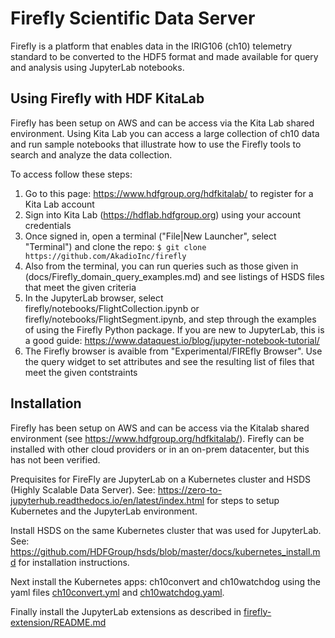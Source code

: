 Firefly Scientific Data Server
==============================

Firefly is a platform that enables data in the IRIG106 (ch10) telemetry standard to be converted to the HDF5 format and made available for query and analysis using JupyterLab notebooks.

Using Firefly with HDF KitaLab
------------------------------

Firefly has been setup on AWS and can be access via the Kita Lab shared environment. Using Kita Lab you can access a large collection of ch10 data and run sample notebooks that illustrate how to use the Firefly tools to search and analyze the data collection.

To access follow these steps:

1. Go to this page: <https://www.hdfgroup.org/hdfkitalab/> to register for a Kita Lab account
2. Sign into Kita Lab (<https://hdflab.hdfgroup.org>) using your account credentials
3. Once signed in, open a terminal ("File|New Launcher", select "Terminal") and clone the repo: `$ git clone https://github.com/AkadioInc/firefly`
4. Also from the terminal, you can run queries such as those given in (docs/Firefly_domain_query_examples.md) and see listings of HSDS files that meet the given criteria
5. In the JupyterLab browser, select firefly/notebooks/FlightCollection.ipynb or firefly/notebooks/FlightSegment.ipynb, and step through the examples of using the Firefly Python package.  If you are new to JupyterLab, this is a good guide: <https://www.dataquest.io/blog/jupyter-notebook-tutorial/>
6. The Firefly browser is avaible from "Experimental/FIREfly Browser". Use the query widget to set attributes and see the resulting list of files that meet the given contstraints


Installation
------------

Firefly has been setup on AWS and can be access via the Kitalab shared environment (see <https://www.hdfgroup.org/hdfkitalab/>).  Firefly can be installed with other cloud providers or in an on-prem datacenter, but this has not been verified.

Prequisites for FireFly are JupyterLab on a Kubernetes cluster and HSDS (Highly Scalable Data Server).  See: <https://zero-to-jupyterhub.readthedocs.io/en/latest/index.html> for steps to setup Kubernetes and the JupyterLab environment.

Install HSDS on the same Kubernetes cluster that was used for JupyterLab.  See: <https://github.com/HDFGroup/hsds/blob/master/docs/kubernetes_install.md> for installation instructions.

Next install the Kubernetes apps: ch10convert and ch10watchdog using the yaml files [ch10convert.yml](k8s_apps/ch10convert/ch10convert.yml) and [ch10watchdog.yaml](k8s_apps/ch10watchdog/ch10watchdog.yml).

Finally install the JupyterLab extensions as described in [firefly-extension/README.md](jupyterlab/firefly-extension/README.md)
